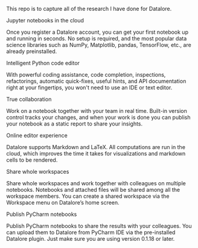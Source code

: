 This repo is to capture all of the research I have done for Datalore. 

Jupyter notebooks in the cloud

Once you register a Datalore account, you can get your first notebook up and running in seconds. No setup is required, and the most popular data science libraries such as NumPy, Matplotlib, pandas, TensorFlow, etc., are already preinstalled.

Intelligent Python code editor

With powerful coding assistance, code completion, inspections, refactorings, automatic quick-fixes, useful hints, and API documentation right at your fingertips, you won't need to use an IDE or text editor.

True collaboration

Work on a notebook together with your team in real time. Built-in version control tracks your changes, and when your work is done you can publish your notebook as a static report to share your insights.

Online editor experience

Datalore supports Markdown and LaTeX. All computations are run in the cloud, which improves the time it takes for visualizations and markdown cells to be rendered.

Share whole workspaces

Share whole workspaces and work together with colleagues on multiple notebooks. Notebooks and attached files will be shared among all the workspace members. You can create a shared workspace via the Workspace menu on Datalore’s home screen.

Publish PyCharm notebooks

Publish PyCharm notebooks to share the results with your colleagues. You can upload them to Datalore from PyCharm IDE via the pre-installed Datalore plugin. Just make sure you are using version 0.1.18 or later.
